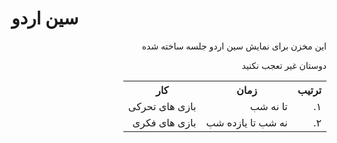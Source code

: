 # سین اردو

<p dir="rtl">این مخزن برای نمایش سین اردو جلسه ساخته شده</p>
<p dir="rtl">دوستان غیر تعجب نکنید</p>

<table dir="rtl">
  <tr>
    <th>ترتیب</th>
    <th>زمان</th>
    <th>کار</th>
  </tr>
  <tr>
    <td>۱.</td>
    <td>تا نه شب</td>
    <td>بازی های تحرکی</td>
  </tr>
  <tr>
    <td>۲.</td>
    <td>نه شب تا یازده شب</td>
    <td>بازی های فکری</td>
  </tr>
</table>